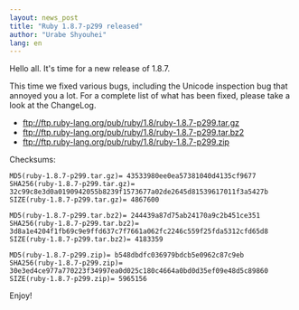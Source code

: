 ```yaml
---
layout: news_post
title: "Ruby 1.8.7-p299 released"
author: "Urabe Shyouhei"
lang: en
---
```


Hello all. It\'s time for a new release of 1.8.7.

This time we fixed various bugs, including the Unicode inspection bug
that annoyed you a lot. For a complete list of what has been fixed,
please take a look at the ChangeLog.

* ftp://ftp.ruby-lang.org/pub/ruby/1.8/ruby-1.8.7-p299.tar.gz
* ftp://ftp.ruby-lang.org/pub/ruby/1.8/ruby-1.8.7-p299.tar.bz2
* ftp://ftp.ruby-lang.org/pub/ruby/1.8/ruby-1.8.7-p299.zip

Checksums:

    MD5(ruby-1.8.7-p299.tar.gz)= 43533980ee0ea57381040d4135cf9677
    SHA256(ruby-1.8.7-p299.tar.gz)= 32c99c8e3d0a0190942055b8239f1573677a02de2645d81539617011f3a5427b
    SIZE(ruby-1.8.7-p299.tar.gz)= 4867600
    
    MD5(ruby-1.8.7-p299.tar.bz2)= 244439a87d75ab24170a9c2b451ce351
    SHA256(ruby-1.8.7-p299.tar.bz2)= 3d8a1e4204f1fb69c9e9ffd637c7f7661a062fc2246c559f25fda5312cfd65d8
    SIZE(ruby-1.8.7-p299.tar.bz2)= 4183359
    
    MD5(ruby-1.8.7-p299.zip)= b548dbdfc036979bdcb5e0962c87c9eb
    SHA256(ruby-1.8.7-p299.zip)= 30e3ed4ce977a770223f34997ea0d025c180c4664a0bd0d35ef09e48d5c89860
    SIZE(ruby-1.8.7-p299.zip)= 5965156

Enjoy!

